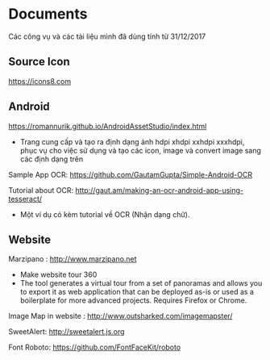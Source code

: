 ﻿# Documents
Các công vụ và các tài liệu mình đã dùng tính từ 31/12/2017

Source Icon
-
https://icons8.com

Android
-
https://romannurik.github.io/AndroidAssetStudio/index.html
- Trang cung cấp và tạo ra định dạng ảnh hdpi xhdpi xxhdpi xxxhdpi, phục vụ cho việc sử dụng và tạo các icon, image và convert image sang các định dạng trên

Sample App OCR:     https://github.com/GautamGupta/Simple-Android-OCR 

Tutorial about OCR: http://gaut.am/making-an-ocr-android-app-using-tesseract/
- Một ví dụ có kèm tutorial về OCR (Nhận dạng chữ).

Website
-
Marzipano : http://www.marzipano.net
- Make website tour 360
- The tool generates a virtual tour from a set of panoramas and allows you to export it as web application that can be deployed as-is or used as a boilerplate for more advanced projects. Requires Firefox or Chrome.

Image Map in website : http://www.outsharked.com/imagemapster/

SweetAlert: http://sweetalert.js.org

Font Roboto: https://github.com/FontFaceKit/roboto
